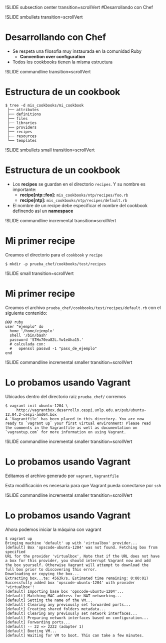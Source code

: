 !SLIDE subsection center transition=scrollVert
#Desarrollando con Chef

!SLIDE smbullets transition=scrollVert
# Desarrollando con Chef
* Se respeta una filosofía muy instaurada en la comunidad Ruby
	* **Convention over configuration**
* Todos los cookbooks tienen la misma estructura

!SLIDE commandline transition=scrollVert
# Estructura de un cookbook

	$ tree -d mis_cookbooks/mi_cookbook
	 ├── attributes
	 ├── definitions
	 ├── files
	 ├── libraries
	 ├── providers
	 ├── recipes
	 ├── resources
	 └── templates
	
!SLIDE smbullets small transition=scrollVert
# Estructura de un cookbook
* Los **recipes** se guardan en el directorio `recipes`. Y su nombre es importante:
  * **recipe[ntp::foo]:** `mis_cookbooks/ntp/recipes/foo.rb`
  * **recipe[ntp]:** `mis_cookbooks/ntp/recipes/default.rb`
* El nombre de un recipe debe especificar el nombre del cookbook definendo así un **namespace**

!SLIDE commandline incremental transition=scrollVert
# Mi primer recipe

Creamos el directorio para el `cookbook` y `recipe`
 
	$ mkdir -p prueba_chef/cookbooks/test/recipes

!SLIDE small transition=scrollVert
# Mi primer recipe

Creamos el archivo `prueba_chef/cookbooks/test/recipes/default.rb` con el siguiente contenido:

	@@@ ruby
	user "ejemplo" do
	  home '/home/ejemplo'
	  shell '/bin/bash'
	  password 'STHx70ea82L.Yw1eAha15.'
	  # calculada con: 
	  #   openssl passwd -1 "pass_de_ejemplo"
	end

!SLIDE commandline incremental smaller transition=scrollVert
# Lo probamos usando Vagrant

Ubicados dentro del directorio raiz `prueba_chef/` corremos

	$ vagrant init ubuntu-1204 \
		 http://vagrantbox.desarrollo.cespi.unlp.edu.ar/pub/ubuntu-12.04.2-cespi-amd64.box
	A `Vagrantfile` has been placed in this directory. You are now
	ready to `vagrant up` your first virtual environment! Please read
	the comments in the Vagrantfile as well as documentation on
	`vagrantup.com` for more information on using Vagrant.

!SLIDE commandline incremental smaller transition=scrollVert
# Lo probamos usando Vagrant

Editamos el archivo generado por `vagrant`, `Vagrantfile`

Esta modificación es necesaria para que Vagrant pueda conectarse por `ssh`

!SLIDE commandline incremental smaller transition=scrollVert
# Lo probamos usando Vagrant

Ahora podemos iniciar la máquina con vagrant
	
	$ vagrant up
	Bringing machine 'default' up with 'virtualbox' provider...
	[default] Box 'opscode-ubuntu-1204' was not found. Fetching box from specified
	URL for the provider 'virtualbox'. Note that if the URL does not have
	a box for this provider, you should interrupt Vagrant now and add
	the box yourself. Otherwise Vagrant will attempt to download the
	full box prior to discovering this error.
	Downloading or copying the box...
	Extracting box...te: 4563k/s, Estimated time remaining: 0:00:01)
	Successfully added box 'opscode-ubuntu-1204' with provider 'virtualbox'!
	[default] Importing base box 'opscode-ubuntu-1204'...
	[default] Matching MAC address for NAT networking...
	[default] Setting the name of the VM...
	[default] Clearing any previously set forwarded ports...
	[default] Creating shared folders metadata...
	[default] Clearing any previously set network interfaces...
	[default] Preparing network interfaces based on configuration...
	[default] Forwarding ports...
	[default] -- 22 => 2222 (adapter 1)
	[default] Booting VM...
	[default] Waiting for VM to boot. This can take a few minutes.

